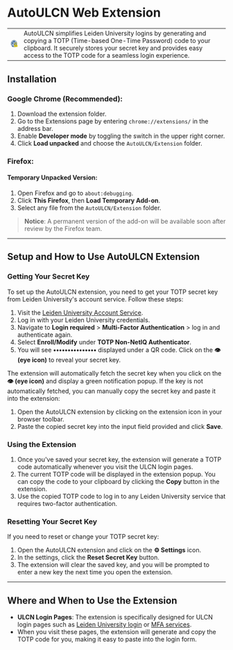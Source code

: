 # AutoULCN Web Extension

<table>
  <tr>
    <td><img src="./images/icon128.png" width="70" alt="AutoULCN Icon"></td>
    <td>AutoULCN simplifies Leiden University logins by generating and copying a TOTP (Time-based One-Time Password) code to your clipboard. It securely stores your secret key and provides easy access to the TOTP code for a seamless login experience.</td>
  </tr>
</table>


## Installation

### Google Chrome (Recommended):
1. Download the extension folder.
2. Go to the Extensions page by entering `chrome://extensions/` in the address bar.
3. Enable **Developer mode** by toggling the switch in the upper right corner.
4. Click **Load unpacked** and choose the `AutoULCN/Extension` folder.

### Firefox:

#### Temporary Unpacked Version:
1. Open Firefox and go to `about:debugging`.
2. Click **This Firefox**, then **Load Temporary Add-on**.
3. Select any file from the `AutoULCN/Extension` folder.

> **Notice**: A permanent version of the add-on will be available soon after review by the Firefox team.

---

## Setup and How to Use AutoULCN Extension

### Getting Your Secret Key

To set up the AutoULCN extension, you need to get your TOTP secret key from Leiden University's account service. Follow these steps:

1. Visit the [Leiden University Account Service](https://account.services.universiteitleiden.nl/).
2. Log in with your Leiden University credentials.
3. Navigate to **Login required** > **Multi-Factor Authentication** > log in and authenticate again.
4. Select **Enroll/Modify** under **TOTP Non-NetIQ Authenticator**.
5. You will see **•••••••••••••••** displayed under a QR code. Click on the **👁️ (eye icon)** to reveal your secret key.

The extension will automatically fetch the secret key when you click on the **👁️ (eye icon)** and display a green notification popup. If the key is not automatically fetched, you can manually copy the secret key and paste it into the extension:

1. Open the AutoULCN extension by clicking on the extension icon in your browser toolbar.
2. Paste the copied secret key into the input field provided and click **Save**.

### Using the Extension

1. Once you've saved your secret key, the extension will generate a TOTP code automatically whenever you visit the ULCN login pages.
2. The current TOTP code will be displayed in the extension popup. You can copy the code to your clipboard by clicking the **Copy** button in the extension.
3. Use the copied TOTP code to log in to any Leiden University service that requires two-factor authentication.

### Resetting Your Secret Key

If you need to reset or change your TOTP secret key:

1. Open the AutoULCN extension and click on the **⚙️ Settings** icon.
2. In the settings, click the **Reset Secret Key** button.
3. The extension will clear the saved key, and you will be prompted to enter a new key the next time you open the extension.

---

## Where and When to Use the Extension

- **ULCN Login Pages**: The extension is specifically designed for ULCN login pages such as [Leiden University login](https://login.uaccess.leidenuniv.nl) or [MFA services](https://mfa.services.universiteitleiden.nl).
- When you visit these pages, the extension will generate and copy the TOTP code for you, making it easy to paste into the login form.